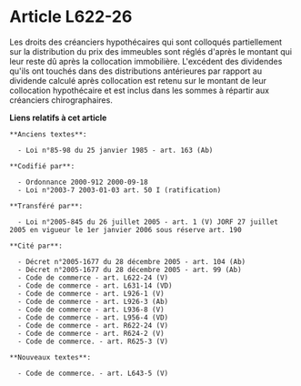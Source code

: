 # Article L622-26

Les droits des créanciers hypothécaires qui sont colloqués partiellement sur la distribution du prix des immeubles sont
réglés d'après le montant qui leur reste dû après la collocation immobilière. L'excédent des dividendes qu'ils ont touchés
dans des distributions antérieures par rapport au dividende calculé après collocation est retenu sur le montant de leur
collocation hypothécaire et est inclus dans les sommes à répartir aux créanciers chirographaires.

**Liens relatifs à cet article**

	**Anciens textes**:

	  - Loi n°85-98 du 25 janvier 1985 - art. 163 (Ab)

	**Codifié par**:

	  - Ordonnance 2000-912 2000-09-18
	  - Loi n°2003-7 2003-01-03 art. 50 I (ratification)

	**Transféré par**:

	  - Loi n°2005-845 du 26 juillet 2005 - art. 1 (V) JORF 27 juillet 2005 en vigueur le 1er janvier 2006 sous réserve art. 190

	**Cité par**:

	  - Décret n°2005-1677 du 28 décembre 2005 - art. 104 (Ab)
	  - Décret n°2005-1677 du 28 décembre 2005 - art. 99 (Ab)
	  - Code de commerce - art. L622-24 (V)
	  - Code de commerce - art. L631-14 (VD)
	  - Code de commerce - art. L926-1 (V)
	  - Code de commerce - art. L926-3 (Ab)
	  - Code de commerce - art. L936-8 (V)
	  - Code de commerce - art. L956-4 (VD)
	  - Code de commerce - art. R622-24 (V)
	  - Code de commerce - art. R624-2 (V)
	  - Code de commerce. - art. R625-3 (V)

	**Nouveaux textes**:

	  - Code de commerce. - art. L643-5 (V)
